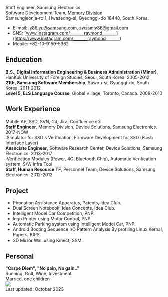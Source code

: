Staff Engineer, Samsung Electronics<br />
Software Development Team, [Memory Division](https://semiconductor.samsung.com/kr/about-us/business-area/memory/)<br />
Samsungjeonja-ro 1, Hwaseong-si, Gyeonggi-do 18448, South Korea.<br />
* E-mail: jy86.yu@samsung.com, swssmjy86@gmail.com
* SNS: [www.instagram.com/_______raymond_______](https://www.instagram.com/_______raymond_______)
* Mobile: +82-10-9159-5962

## Enducation
<strong>B.S., Digital Information Engineering & Business Administration (Minor)</strong>, HanKuk University of Foreign Studies, Seoul, South Korea. 2005-2012<br />
<strong>21th, Samsung Software Membership</strong>, Suwon-si, Gyonggi-do, South Korea. 2011-2012<br />
<strong>Level 5, ELS Language Course</strong>, Global Village, Toronto, Canada. 2009-2010<br />

## Work Experience
Mobile AP, SSD, SVN, Git, Jira, Confluence etc..<br />
<strong>Staff Engineer</strong>, Memory Division, Device Solutions, Samsung Electronics. 2017-NOW<br />
 :Simulator for SSD's Verification, Firmware Development for SSD (Flash Interface Layer)<br />
<strong>Associate Engineer</strong>, Software Research Center, Device Solutions, Samsung Electronics. 2013-2017<br />
 :Verification Modules (Power, 4G, Bluetooth Chip), Automatic Verification system, S/W Infra Tool<br />
<strong>Staff, Human Resource TF</strong>, Personnel Team, Device Solutions, Samsung Electronics. 2012-2013<br />

## Project
* Phonation Assistance Apparatus, Patents, Idea Club.
* Dual Screen Notebook, Idea Concepts, Idea Club.
* Intelligent Model Car Competition, PNP.
* lego Printer using Motor Control, PNP.
* Automatic Parking system using Intelligent Model Car, PNP.
* Android Booting Sequence I/O Pattern Analysis By profiling Linux Kernal, Papers, KIPS.
* 3D Mirror Wall using Kinect, SSM.

## Personal
<strong>"Carpe Diem", "No pain, No gain.."</strong><br />
Running, Golf, Wine, Investment<br />
Married, one children<br />
<img src='http://drive.google.com/uc?export=view&id=1PGyVBb4uqwEqJw4xRJDDBoFn-kmHHfGb'/><br />
Last updated: October 2023
